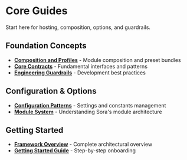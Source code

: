# Core Guides

Start here for hosting, composition, options, and guardrails.

## Foundation Concepts
- **[Composition and Profiles](composition-and-profiles.md)** - Module composition and preset bundles
- **[Core Contracts](core-contracts.md)** - Fundamental interfaces and patterns
- **[Engineering Guardrails](engineering-guardrails.md)** - Development best practices

## Configuration & Options
- **[Configuration Patterns](../../reference/configuration-patterns.md)** - Settings and constants management
- **[Module System](../../reference/modules.md)** - Understanding Sora's module architecture

## Getting Started
- **[Framework Overview](../../reference/framework-overview.md)** - Complete architectural overview
- **[Getting Started Guide](../../reference/getting-started.md)** - Step-by-step onboarding
